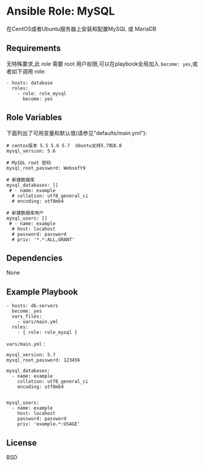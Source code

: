 Ansible Role: MySQL
=========

在CentOS或者Ubuntu服务器上安装和配置MySQL 或 MariaDB 

Requirements
------------

无特殊要求,此 role 需要 root 用户权限,可以在playbook全局加入 `become: yes`,或者如下调用 role:

```
- hosts: database
  roles:
    - role: role_mysql
      become: yes
```

Role Variables
--------------

下面列出了可用变量和默认值(请参见"defaults/main.yml"):

```
# centos版本 5.5 5.6 5.7  Ubuntu支持5.7和8.0
mysql_version: 5.6       

# MySQL root 密码
mysql_root_password: Websoft9  

# 新建数据库
mysql_databases: []
 # - name: example 
  # collation: utf8_general_ci
  # encoding: utf8mb4

# 新建数据库用户
mysql_users: []
 # - name: example
  # host: locahost
  # password: password
  # priv: '*.*:ALL,GRANT'
```



Dependencies
------------

None

Example Playbook
----------------

```
- hosts: db-servers
  become: yes
  vars_files:
    - vars/main.yml
  roles:
    - { role: role_mysql }
```

`vars/main.yml` :
```
mysql_version: 5.7
mysql_root_password: 123456  

mysql_databases: 
  - name: example 
    collation: utf8_general_ci
    encoding: utf8mb4

  
mysql_users: 
  - name: example
    host: locahost
    password: password
    priv: 'example.*:USAGE'
```

License
-------

BSD

